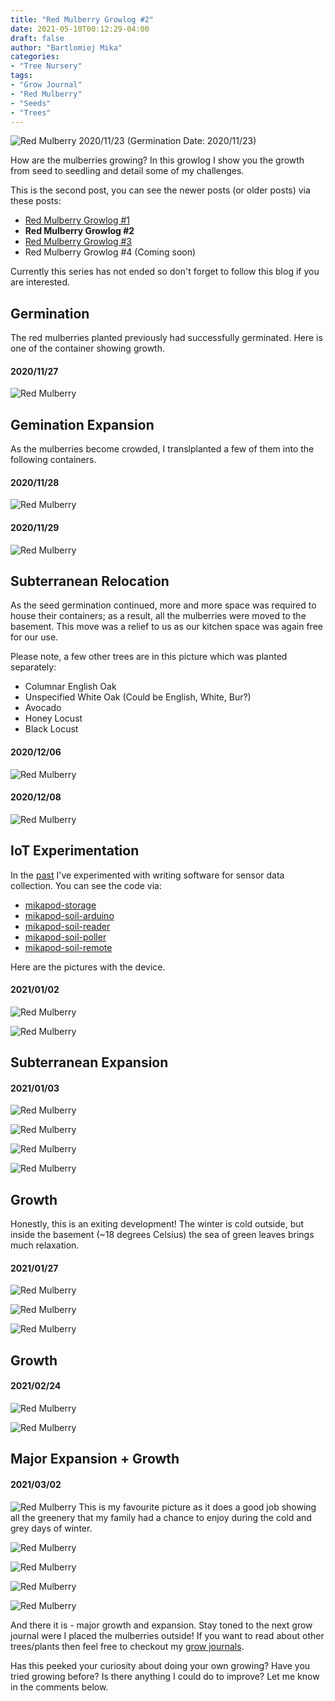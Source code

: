 ```yaml
---
title: "Red Mulberry Growlog #2"
date: 2021-05-10T00:12:29-04:00
draft: false
author: "Bartlomiej Mika"
categories:
- "Tree Nursery"
tags:
- "Grow Journal"
- "Red Mulberry"
- "Seeds"
- "Trees"
---
```


![Red Mulberry 2020/11/23](/img/2021/04-27/red_mulberries_germination_1.jpg)
(Germination Date: 2020/11/23)

How are the mulberries growing? In this growlog I show you the growth from seed to seedling and detail some of my challenges.

<!--more-->

This is the second post, you can see the newer posts (or older posts) via these posts:

* [Red Mulberry Growlog #1](/post/2021/red-mulberry-growlog-1/)
* **Red Mulberry Growlog #2**
* [Red Mulberry Growlog #3](/post/2021/red-mulberry-growlog-3/)
* Red Mulberry Growlog #4  (Coming soon)

Currently this series has not ended so don't forget to follow this blog if you are interested.

## Germination
The red mulberries planted previously had successfully germinated. Here is one of the container showing growth.

#### 2020/11/27

![Red Mulberry](/img/2021/04-27/red_mulberries_germination_2.jpg)

## Gemination Expansion
As the mulberries become crowded, I translplanted a few of them into the following containers.

#### 2020/11/28

![Red Mulberry](/img/2021/04-27/red_mulberries_germination_4.jpg)

#### 2020/11/29

![Red Mulberry](/img/2021/04-27/red_mulberries_germination_3.jpg)

## Subterranean Relocation

As the seed germination continued, more and more space was required to house their containers; as a result, all the mulberries were moved to the basement. This move was a relief to us as our kitchen space was again free for our use.

Please note, a few other trees are in this picture which was planted separately:

* Columnar English Oak
* Unspecified White Oak (Could be English, White, Bur?)
* Avocado
* Honey Locust
* Black Locust

#### 2020/12/06

![Red Mulberry](/img/2021/04-27/red_mulberries_germination_5.jpg)

#### 2020/12/08

![Red Mulberry](/img/2021/04-27/red_mulberries_germination_6.jpg)

## IoT Experimentation

In the [past](https://github.com/mikaponics) I've experimented with writing software for sensor data collection. You can see the code via:

* [mikapod-storage](https://github.com/mikaponics/mikapod-storage)
* [mikapod-soil-arduino](https://github.com/mikaponics/mikapod-soil-arduino)
* [mikapod-soil-reader](https://github.com/mikaponics/mikapod-soil-reader)
* [mikapod-soil-poller](https://github.com/mikaponics/mikapod-soil-poller)
* [mikapod-soil-remote](https://github.com/mikaponics/mikapod-soil-remote)

Here are the pictures with the device.

#### 2021/01/02

![Red Mulberry](/img/2021/04-27/red_mulberries_germination_7.jpg)

![Red Mulberry](/img/2021/04-27/red_mulberries_germination_8.jpg)

## Subterranean Expansion

#### 2021/01/03

![Red Mulberry](/img/2021/04-27/red_mulberries_germination_9.jpg)

![Red Mulberry](/img/2021/04-27/red_mulberries_germination_10.jpg)

![Red Mulberry](/img/2021/04-27/red_mulberries_germination_11.jpg)

![Red Mulberry](/img/2021/04-27/red_mulberries_germination_12.jpg)

## Growth

Honestly, this is an exiting development! The winter is cold outside, but inside the basement (~18 degrees Celsius) the sea of green leaves brings much relaxation.

#### 2021/01/27

![Red Mulberry](/img/2021/04-27/red_mulberries_germination_13.jpg)

![Red Mulberry](/img/2021/04-27/red_mulberries_germination_14.jpg)

![Red Mulberry](/img/2021/04-27/red_mulberries_germination_15.jpg)

## Growth

#### 2021/02/24

![Red Mulberry](/img/2021/04-27/red_mulberries_germination_16.jpg)

![Red Mulberry](/img/2021/04-27/red_mulberries_germination_17.jpg)

## Major Expansion + Growth

#### 2021/03/02

![Red Mulberry](/img/2021/04-27/red_mulberries_germination_18.jpg)
This is my favourite picture as it does a good job showing all the greenery that my family had a chance to enjoy during the cold and grey days of winter.

![Red Mulberry](/img/2021/04-27/red_mulberries_germination_19.jpg)

![Red Mulberry](/img/2021/04-27/red_mulberries_germination_20.jpg)

![Red Mulberry](/img/2021/04-27/red_mulberries_germination_21.jpg)

![Red Mulberry](/img/2021/04-27/red_mulberries_germination_22.jpg)

And there it is - major growth and expansion. Stay toned to the next grow journal were I placed the mulberries outside! If you want to read about other trees/plants then feel free to checkout my [grow journals](/tags/grow-journal/).

Has this peeked your curiosity about doing your own growing? Have you tried growing before? Is there anything I could do to improve? Let me know in the comments below.
